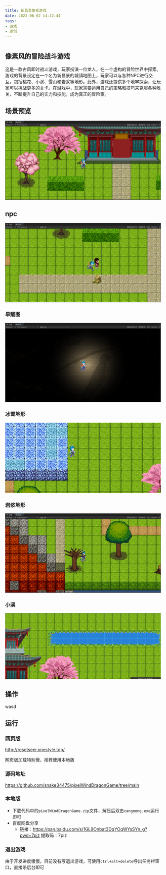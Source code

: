 ```yaml
---
title: 新昌景像素游戏
date: 2023-06-02 14:32:44
tags:
- 游戏
- 原创
---
```

# 

## 像素风的冒险战斗游戏

这是一款古风即时战斗游戏，玩家扮演一位龙人，在一个虚构的冒险世界中探索。游戏的背景设定在一个名为新昌景的城镇地图上，玩家可以与各种NPC进行交互，包括桃花、小溪、雪山和岩浆等地形。此外，游戏还提供多个地牢探索，让玩家可以挑战更多的关卡。在游戏中，玩家需要运用自己的策略和技巧来克服各种难关，不断提升自己的实力和技能，成为真正的冒险家。

## 场景预览

[![image-20230519112353430](https://github.com/snake34475/pixelWindDragonGame/raw/main/imgreadme/image-20230519112353430.png)](https://github.com/snake34475/pixelWindDragonGame/blob/main/imgreadme/image-20230519112353430.png)

## npc

[![image-20230519112445603](https://github.com/snake34475/pixelWindDragonGame/raw/main/imgreadme/image-20230519112445603.png)](https://github.com/snake34475/pixelWindDragonGame/blob/main/imgreadme/image-20230519112445603.png)

### 旱魃图

[![image-20230519112609406](https://github.com/snake34475/pixelWindDragonGame/raw/main/imgreadme/image-20230519112609406.png)](https://github.com/snake34475/pixelWindDragonGame/blob/main/imgreadme/image-20230519112609406.png)

### 冰雪地形

[![image-20230519112650733](https://github.com/snake34475/pixelWindDragonGame/raw/main/imgreadme/image-20230519112650733.png)](https://github.com/snake34475/pixelWindDragonGame/blob/main/imgreadme/image-20230519112650733.png)

### 岩浆地形

[![image-20230519112725292](https://github.com/snake34475/pixelWindDragonGame/raw/main/imgreadme/image-20230519112725292.png)](https://github.com/snake34475/pixelWindDragonGame/blob/main/imgreadme/image-20230519112725292.png)

### 小溪

[![image-20230519112830533](https://github.com/snake34475/pixelWindDragonGame/raw/main/imgreadme/image-20230519112830533.png)](https://github.com/snake34475/pixelWindDragonGame/blob/main/imgreadme/image-20230519112830533.png)

## 操作

wasd

## 运行


### 网页版


http://resetseer.onestyle.top/

网页版加载特别慢，推荐使用本地版

### 源码地址

https://github.com/snake34475/pixelWindDragonGame/tree/main

### 本地版

- 下载代码中的`pixelWindDragonGame.zip`文件，解压后双击`cangmeng.exe`运行即可
- 百度网盘分享
    - 链接：https://pan.baidu.com/s/1GL9Onbat3DqYOqWYsSYn_g?pwd=7piz 提取码：7piz

### 退出游戏

由于开发进度缓慢，目前没有写退出游戏，可使用`ctrl+alt+delete`呼出任务栏窗口，直接杀后台即可
